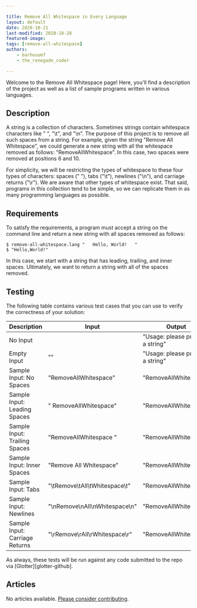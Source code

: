 ```yaml
---

title: Remove All Whitespace in Every Language
layout: default
date: 2020-10-21
last-modified: 2020-10-28
featured-image:
tags: [remove-all-whitespace]
authors:
    - barhouum7
    - the_renegade_coder

---
```


Welcome to the Remove All Whitespace page! Here, you'll find a description of the project as well as a list of sample programs written in various languages.

## Description

A string is a collection of characters. Sometimes strings contain whitespace characters like " ", "\t", and "\n". 
The purpose of this project is to remove all such spaces from a string. For example, given the string 
"Remove All Whitespace", we could generate a new string with all the whitespace removed as follows: 
"RemoveAllWhitespace". In this case, two spaces were removed at positions 6 and 10.   

For simplicity, we will be restricting the types of whitespace to these four types of characters: spaces (" "),
tabs ("\t"), newlines ("\n"), and carriage returns ("\r"). We are aware that other types of whitespace exist.
That said, programs in this collection tend to be simple, so we can replicate them in as many programming
languages as possible. 


## Requirements

To satisfy the requirements, a program must accept a string on the command line and return a new string
with all spaces removed as follows:

```shell
$ remove-all-whitespace.lang "   Hello, World!   "
$ "Hello,World!"
```

In this case, we start with a string that has leading, trailing, and inner spaces. Ultimately, we want to
return a string with all of the spaces removed.


## Testing

The following table contains various test cases that you can use to verify the correctness of your solution:

| Description                    | Input                          | Output                           |
|--------------------------------|--------------------------------|----------------------------------|
| No Input                       |                                | "Usage: please provide a string" |
| Empty Input                    | ""                             | "Usage: please provide a string" |
| Sample Input: No Spaces        | "RemoveAllWhitespace"          | "RemoveAllWhitespace"            |
| Sample Input: Leading Spaces   | "      RemoveAllWhitespace"    | "RemoveAllWhitespace"            |
| Sample Input: Trailing Spaces  | "RemoveAllWhitespace      "    | "RemoveAllWhitespace"            |
| Sample Input: Inner Spaces     | "Remove    All   Whitespace"   | "RemoveAllWhitespace"            |
| Sample Input: Tabs             | "\tRemove\tAll\tWhitespace\t"  | "RemoveAllWhitespace"            |
| Sample Input: Newlines         | "\nRemove\nAll\nWhitespace\n"  | "RemoveAllWhitespace"            |
| Sample Input: Carriage Returns | "\rRemove\rAll\rWhitespace\r"  | "RemoveAllWhitespace"            |

As always, these tests will be run against any code submitted to the repo via [Glotter][glotter-github].


## Articles

No articles available. [Please consider contributing](https://github.com/TheRenegadeCoder/sample-programs-website).